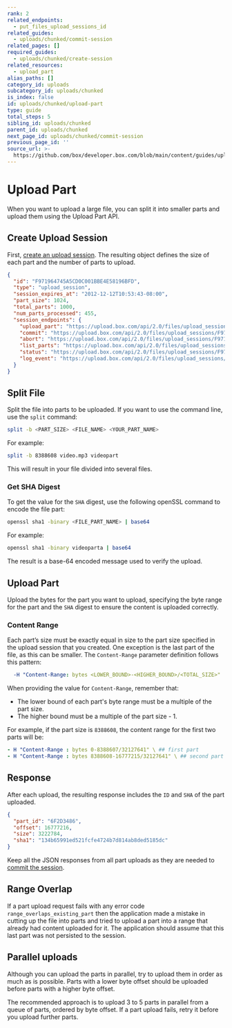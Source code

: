 ```yaml
---
rank: 2
related_endpoints:
  - put_files_upload_sessions_id
related_guides:
  - uploads/chunked/commit-session
related_pages: []
required_guides:
  - uploads/chunked/create-session
related_resources:
  - upload_part
alias_paths: []
category_id: uploads
subcategory_id: uploads/chunked
is_index: false
id: uploads/chunked/upload-part
type: guide
total_steps: 5
sibling_id: uploads/chunked
parent_id: uploads/chunked
next_page_id: uploads/chunked/commit-session
previous_page_id: ''
source_url: >-
  https://github.com/box/developer.box.com/blob/main/content/guides/uploads/chunked/upload-part.md
---
```

# Upload Part

When you want to upload a large file,
you can split it into smaller parts and
upload them using the Upload Part API.

## Create Upload Session

First, [create an upload session][createsession]. The resulting
object defines the size of each part and the number of parts to upload.

<!-- markdownlint-disable line-length -->

```json
{
  "id": "F971964745A5CD0C001BBE4E58196BFD",
  "type": "upload_session",
  "session_expires_at": "2012-12-12T10:53:43-08:00",
  "part_size": 1024,
  "total_parts": 1000,
  "num_parts_processed": 455,
  "session_endpoints": {
    "upload_part": "https://upload.box.com/api/2.0/files/upload_sessions/F971964745A5CD0C001BBE4E58196BFD",
    "commit": "https://upload.box.com/api/2.0/files/upload_sessions/F971964745A5CD0C001BBE4E58196BFD/commit",
    "abort": "https://upload.box.com/api/2.0/files/upload_sessions/F971964745A5CD0C001BBE4E58196BFD",
    "list_parts": "https://upload.box.com/api/2.0/files/upload_sessions/F971964745A5CD0C001BBE4E58196BFD/parts",
    "status": "https://upload.box.com/api/2.0/files/upload_sessions/F971964745A5CD0C001BBE4E58196BFD",
    "log_event": "https://upload.box.com/api/2.0/files/upload_sessions/F971964745A5CD0C001BBE4E58196BFD/log"
  }
}
```

<!-- markdownlint-enable line-length -->

## Split File

Split the file into parts to be uploaded.
If you want to use the command line,
use the `split` command:

```bash
split -b <PART_SIZE> <FILE_NAME> <YOUR_PART_NAME>
```

For example:

```bash
split -b 8388608 video.mp3 videopart
```

This will result in your file divided into several files.

### Get SHA Digest

To get the value for the `SHA` digest,
use the following openSSL command
to encode the file part:

```bash
openssl sha1 -binary <FILE_PART_NAME> | base64
```

For example:

```bash
openssl sha1 -binary videoparta | base64
```

The result is a base-64 encoded message used to verify the upload.

## Upload Part

Upload the bytes for the part you want to upload, specifying the byte
range for the part and the `SHA` digest to ensure the content is
uploaded correctly.

<Samples id='put_files_upload_sessions_id' >

</Samples>

### Content Range

Each part’s size must be exactly equal in size to the part size
specified in the upload session that you created.
One exception is the last part of the file, as
this can be smaller. The `Content-Range` parameter
definition follows this pattern:

```yaml
  -H "Content-Range: bytes <LOWER_BOUND>-<HIGHER_BOUND>/<TOTAL_SIZE>"
```

When providing the value for `Content-Range`, remember that:

* The lower bound of each part's byte range must be a multiple of the part size.
* The higher bound must be a multiple of the part size - 1.  

For example, if the part size is `8388608`, 
the content range for the first two parts will be:

```yaml
- H "Content-Range : bytes 0-8388607/32127641" \ ## first part
- H "Content-Range : bytes 8388608-16777215/32127641" \ ## second part
```

## Response

After each upload, the resulting response includes 
the `ID` and `SHA` of the part uploaded.

```json
{
  "part_id": "6F2D3486",
  "offset": 16777216,
  "size": 3222784,
  "sha1": "134b65991ed521fcfe4724b7d814ab8ded5185dc"
}
```

<Message warning>

Keep all the JSON responses from all part
uploads as they are needed to [commit the session][commit].

</Message>

## Range Overlap

If a part upload request fails with any error code
`range_overlaps_existing_part` then the application
made a mistake in cutting up the file into parts
and tried to upload a part into a range that already had
content uploaded for it. The application should assume
that this last part was not persisted to the session.

## Parallel uploads

Although you can upload the parts in parallel, try to upload them in
order as much as is possible. Parts with a lower byte offset should be uploaded
before parts with a higher byte offset.

The recommended approach is to upload 3 to 5 parts in parallel from a queue
of parts, ordered by byte offset. If a part upload fails, retry it
before you upload further parts.

[commit]: g://uploads/chunked/commit-session
[createsession]: g://uploads/chunked/create-session